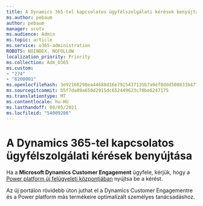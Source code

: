```yaml
---
title: A Dynamics 365-tel kapcsolatos ügyfélszolgálati kérések benyújtása
ms.author: pebaum
author: pebaum
manager: scotv
ms.audience: Admin
ms.topic: article
ms.service: o365-administration
ROBOTS: NOINDEX, NOFOLLOW
localization_priority: Priority
ms.collection: Adm_O365
ms.custom:
- "274"
- "6200001"
ms.openlocfilehash: 3e92168290ea44688d16e7915437135b7a9ef8ddd500833b4773e20685831aa3
ms.sourcegitcommit: b5f7da89a650d2915dc652449623c78be6247175
ms.translationtype: MT
ms.contentlocale: hu-HU
ms.lasthandoff: 08/05/2021
ms.locfileid: "54009286"
---
```

# <a name="submit-dynamics-365-support-requests"></a>A Dynamics 365-tel kapcsolatos ügyfélszolgálati kérések benyújtása

Ha a **Microsoft Dynamics Customer Engagement** ügyfele, kérjük, hogy a [Power platform új felügyeleti központjában](https://admin.powerplatform.microsoft.com/?ref=officemodern) nyújtsa be a kérést.
  
Az új portálon rövidebb úton juthat el a Dynamics Customer Engagementre és a Power platform más termékeire optimalizált személyes tanácsadáshoz.
  